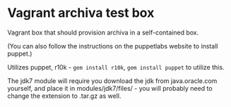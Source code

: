 # Vagrant archiva test box

Vagrant box that should provision archiva in a self-contained box.

(You can also follow the instructions on the puppetlabs website to
install puppet.)

Utilizes puppet, r10k - `gem install r10k`, `gem install puppet` to
utilize this.

The jdk7 module will require you download the jdk from 
java.oracle.com yourself, and place it in modules/jdk7/files/ - you 
will probably need to change the extension to .tar.gz as well.
